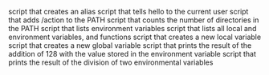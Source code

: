 script that creates an alias
script that tells hello to the current user
script that adds /action to the PATH
script that counts the number of directories in the PATH
script that lists environment variables
script that lists all local and environment variables, and functions
script that creates a new local variable
script that creates a new global variable
script that prints the result of the addition of 128 with the value stored in the environment variable
script that prints the result of the division of two environmental variables
